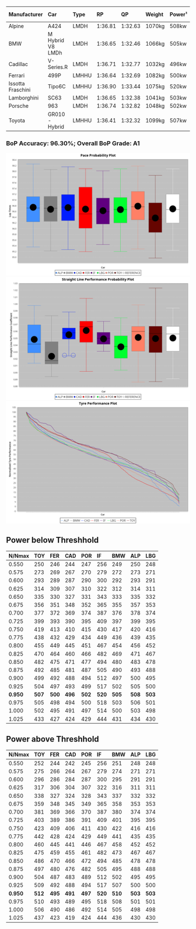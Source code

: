 |Manufacturer|Car|Type|RP|QP|Weight|Power¹|Threshhold|PINC|Power²|E/Stint|AVG Vmax|FDS|RDLC|L/Stint|BOP-Grade|ModelAccuracy|ModelPoints|Match%|
|:-|:-|:-|:-|:-|:-|:-|:-|:-|:-|:-|:-|:-|:-|:-|:-|:-|:-|:-|
|Alpine|A424|LMDH|1:36.81|1:32.63|1070kg|508kw|210.0kph|-1%|503kw|901MJ|292.59kph|-|0.99|37|~A1|81.46%|523|98.62%|
|BMW|M Hybrid V8 LMDh|LMDH|1:36.65|1:32.46|1066kg|505kw|210.0kph|1%|510kw|894MJ|289.19kph|-|1.00|37|~A1|98.60%|1690|98.96%|
|Cadillac|V-Series.R|LMDH|1:36.71|1:32.77|1032kg|496kw|210.0kph|-1%|491kw|869MJ|293.32kph|-|1.03|37|~A1|98.38%|1765|95.91%|
|Ferrari|499P|LMHHU|1:36.64|1:32.69|1082kg|500kw|210.0kph|-1%|495kw|883MJ|293.59kph|190kph|1.01|37|~A1|92.24%|2247|100.00%|
|Issotta Fraschini|Tipo6C|LMHHU|1:36.90|1:33.44|1075kg|520kw|210.0kph|0%|520kw|922MJ|293.62kph|190kph|1.04|37|+B1|66.67%|96|87.90%|
|Lamborghini|SC63|LMDH|1:36.65|1:32.38|1041kg|503kw|210.0kph|0%|503kw|884MJ|291.77kph|-|1.05|37|~A1|96.77%|419|96.62%|
|Porsche|963|LMDH|1:36.74|1:32.82|1048kg|502kw|210.0kph|-1%|497kw|885MJ|293.35kph|-|1.01|37|~A1|96.81%|5438|100.00%|
|Toyota|GR010 - Hybrid|LMHHU|1:36.41|1:32.32|1099kg|507kw|210.0kph|1%|512kw|905MJ|292.23kph|190kph|1.00|37|-A2|86.04%|1751|92.39%|

### BoP Accuracy: 96.30%; Overall BoP Grade: A1
![PACECHART](./IMG/ACOMETHOD.png)
![STRAIGHTLINEPERFORMANCECHART](./IMG/ACOMETHOD_sp.png)
![TYREPERFORMANCECHART](./IMG/ACOMETHOD_tw.png)

## Power below Threshhold
|N/Nmax|TOY|FER|CAD|POR|IF|BMW|ALP|LBG|
|:-|:-|:-|:-|:-|:-|:-|:-|:-|
|0.550|250|246|244|247|256|249|250|248|
|0.575|273|269|267|270|279|272|273|271|
|0.600|293|289|287|290|300|292|293|291|
|0.625|314|309|307|310|322|312|314|311|
|0.650|335|330|327|331|343|333|335|332|
|0.675|356|351|348|352|365|355|357|353|
|0.700|377|372|369|374|387|376|378|374|
|0.725|399|393|390|395|409|397|399|395|
|0.750|419|413|410|415|430|417|420|416|
|0.775|438|432|429|434|449|436|439|435|
|0.800|455|449|445|451|467|454|456|452|
|0.825|470|464|460|466|482|469|471|467|
|0.850|482|475|471|477|494|480|483|478|
|0.875|492|485|481|487|505|490|493|488|
|0.900|499|492|488|494|512|497|500|495|
|0.925|504|497|493|499|517|502|505|500|
|**0.950**|**507**|**500**|**496**|**502**|**520**|**505**|**508**|**503**|
|0.975|505|498|494|500|518|503|506|501|
|1.000|502|495|491|497|514|500|503|498|
|1.025|433|427|424|429|444|431|434|430|

## Power above Threshhold
|N/Nmax|TOY|FER|CAD|POR|IF|BMW|ALP|LBG|
|:-|:-|:-|:-|:-|:-|:-|:-|:-|
|0.550|252|244|242|245|256|251|248|248|
|0.575|275|266|264|267|279|274|271|271|
|0.600|296|286|284|287|300|295|291|291|
|0.625|317|306|304|307|322|316|311|311|
|0.650|338|327|324|328|343|337|332|332|
|0.675|359|348|345|349|365|358|353|353|
|0.700|381|369|366|370|387|380|374|374|
|0.725|403|389|386|391|409|401|395|395|
|0.750|423|409|406|411|430|422|416|416|
|0.775|442|428|424|429|449|441|435|435|
|0.800|460|445|441|446|467|458|452|452|
|0.825|475|459|455|461|482|473|467|467|
|0.850|486|470|466|472|494|485|478|478|
|0.875|497|480|476|482|505|495|488|488|
|0.900|504|487|483|489|512|502|495|495|
|0.925|509|492|488|494|517|507|500|500|
|**0.950**|**512**|**495**|**491**|**497**|**520**|**510**|**503**|**503**|
|0.975|510|493|489|495|518|508|501|501|
|1.000|506|490|486|492|514|505|498|498|
|1.025|437|423|419|424|444|436|430|430|
